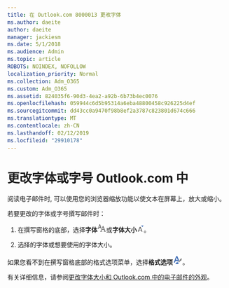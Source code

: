 ```yaml
---
title: 在 Outlook.com 8000013 更改字体
ms.author: daeite
author: daeite
manager: jackiesm
ms.date: 5/1/2018
ms.audience: Admin
ms.topic: article
ROBOTS: NOINDEX, NOFOLLOW
localization_priority: Normal
ms.collection: Adm_O365
ms.custom: Adm_O365
ms.assetid: 824035f6-90d3-4ea2-a92b-6b73b4ec0076
ms.openlocfilehash: 059944c6d5b95314a6eba48800458c926225d4ef
ms.sourcegitcommit: dd43cc0a9470f98b8ef2a3787c823801d674c666
ms.translationtype: MT
ms.contentlocale: zh-CN
ms.lasthandoff: 02/12/2019
ms.locfileid: "29910178"
---
```

# <a name="change-font-or-font-size-in-outlookcom"></a>更改字体或字号 Outlook.com 中

阅读电子邮件时, 可以使用您的浏览器缩放功能以使文本在屏幕上，放大或缩小。
  
若要更改的字体或字号撰写邮件时：
  
1. 在撰写窗格的底部，选择**字体**![字体](media/6d9372e0-cde5-49fc-a457-aafb62255163.png)或**字体大小**![字体大小图标](media/9334f617-9593-4bd0-afb1-c53308ad7591.png)。
    
2. 选择的字体或想要使用的字体大小。
    
如果您看不到在撰写窗格底部的格式选项菜单，选择**格式选项**![格式选项图标](media/13103798-e3ea-4069-a7a0-63f8903c8c3a.png)。
  
有关详细信息，请参阅[更改字体大小和 Outlook.com 中的电子邮件的外观](https://go.microsoft.com/fwlink/p/?linkid=873130)。
  


